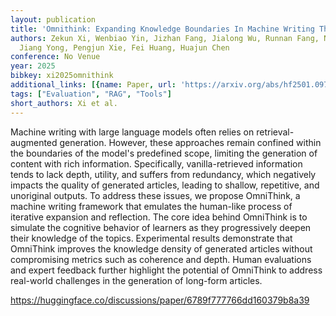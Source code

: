 ```yaml
---
layout: publication
title: 'Omnithink: Expanding Knowledge Boundaries In Machine Writing Through Thinking'
authors: Zekun Xi, Wenbiao Yin, Jizhan Fang, Jialong Wu, Runnan Fang, Ningyu Zhang,
  Jiang Yong, Pengjun Xie, Fei Huang, Huajun Chen
conference: No Venue
year: 2025
bibkey: xi2025omnithink
additional_links: [{name: Paper, url: 'https://arxiv.org/abs/hf2501.09751'}]
tags: ["Evaluation", "RAG", "Tools"]
short_authors: Xi et al.
---
```

Machine writing with large language models often relies on retrieval-augmented generation. However, these approaches remain confined within the boundaries of the model's predefined scope, limiting the generation of content with rich information. Specifically, vanilla-retrieved information tends to lack depth, utility, and suffers from redundancy, which negatively impacts the quality of generated articles, leading to shallow, repetitive, and unoriginal outputs. To address these issues, we propose OmniThink, a machine writing framework that emulates the human-like process of iterative expansion and reflection. The core idea behind OmniThink is to simulate the cognitive behavior of learners as they progressively deepen their knowledge of the topics. Experimental results demonstrate that OmniThink improves the knowledge density of generated articles without compromising metrics such as coherence and depth. Human evaluations and expert feedback further highlight the potential of OmniThink to address real-world challenges in the generation of long-form articles.

https://huggingface.co/discussions/paper/6789f777766dd160379b8a39